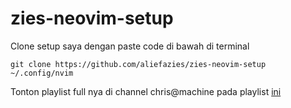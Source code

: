 # zies-neovim-setup


Clone setup saya dengan paste code di bawah di terminal
```
git clone https://github.com/aliefazies/zies-neovim-setup ~/.config/nvim
```

Tonton playlist full nya di channel chris@machine pada playlist [ini](https://www.youtube.com/watch?v=ctH-a-1eUME&list=PLhoH5vyxr6Qq41NFL4GvhFp-WLd5xzIzZ)
